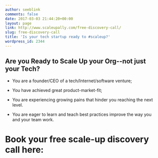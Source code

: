 ```yaml
---
author: seeblink
comments: false
date: 2017-03-03 21:44:20+00:00
layout: page
link: http://www.scaleupally.com/free-discovery-call/
slug: free-discovery-call
title: 'Is your tech startup ready to #scaleup?'
wordpress_id: 2344
---
```


## Are you Ready to Scale Up your Org--not just your Tech?







  * You are a founder/CEO of a tech/Internet/software venture;


  * You have achieved great product-market-fit;


  * You are experiencing growing pains that hinder you reaching the next level.


  * You are eager to learn and teach best practices improve the way you and your team work.





# Book your free scale-up discovery call here:




